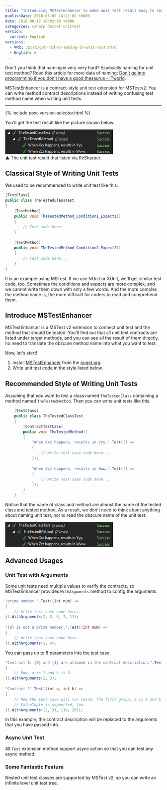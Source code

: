```yaml
---
title: "Introducing MSTestEnhancer to make unit test result easy to read"
publishDate: 2018-03-05 14:21:05 +0800
date: 2018-08-12 16:03:10 +0800
categories: csharp dotnet unittest
version:
  current: English
versions:
  - 中文: /post/get-rid-or-naming-in-unit-test.html
  - English: #
---
```


Don't you think that naming is very very hard? Especially naming for unit test method? Read this article for more data of naming: [Don’t go into programming if you don’t have a good thesaurus - ITworld](https://www.itworld.com/article/2833265/cloud-computing/don-t-go-into-programming-if-you-don-t-have-a-good-thesaurus.html).

MSTestEnhancer is a contract-style unit test extension for MSTestv2. You can write method contract descriptions instead of writing confusing test method name when writing unit tests.

---

{% include post-version-selector.html %}

<div id="toc"></div>

You'll get the test result like the picture shown below:

![Test results](/static/posts/2018-02-13-13-09-26.png)  
▲ The unit test result that listed via ReSharper.

## Classical Style of Writing Unit Tests

We used to be recommended to write unit test like this:

```csharp
[TestClass]
public class TheTestedClassTest
{
    [TestMethod]
    public void TheTestedMethod_Condition1_Expect1()
    {
        // Test code here...
    }

    [TestMethod]
    public void TheTestedMethod_Condition2_Expect2()
    {
        // Test code here...
    }
}
```

It is an example using MSTest. If we use NUnit or XUnit, we'll get similar test code, too. Sometimes the conditions and expects are more complex, and we cannot write them down with only a few words. And the more complex the method name is, the more difficult for coders to read and comprehend them.

## Introduce MSTestEnhancer

MSTestEnhancer is a MSTest v2 extension to connect unit test and the method that should be tested. You'll find out that all unit test contracts are listed under target methods, and you can see all the result of them directly, no need to translate the obscure method name into what you want to test.

Now, let's start!

1. Install [MSTestEnhancer](https://www.nuget.org/packages/MSTestEnhancer/) from the [nuget.org](https://www.nuget.org/).
1. Write unit test code in the style listed below.

## Recommended Style of Writing Unit Tests

Assuming that you want to test a class named `TheTestedClass` containing a method named `TheTestedMethod`. Then you can write unit tests like this:

```csharp
    [TestClass]
    public class TheTestedClassTest
    {
        [ContractTestCase]
        public void TheTestedMethod()
        {
            "When Xxx happens, results in Yyy.".Test(() =>
            {
                // Write test case code here...
            });
            
            "When Zzz happens, results in Www.".Test(() =>
            {
                // Write test case code here...
            });
        }
    }
```

Notice that the name of class and method are almost the name of the tested class and tested method. As a result, we don't need to think about anything about naming unit test, nor to read the obscure name of the unit test.

![Test results](/static/posts/2018-02-13-13-09-26.png)

## Advanced Usages

### Unit Test with Arguments

Some unit tests need multiple values to verify the contracts, so MSTestEnhancer provides `WithArguments` method to config the arguments.

```csharp
"prime number.".Test((int num) =>
{
    // Write test case code here...
}).WithArguments(2, 3, 5, 7, 11);

"{0} is not a prime number.".Test((int num) =>
{
    // Write test case code here...
}).WithArguments(1, 4);
```

You can pass up to 8 parameters into the test case.

```csharp
"Contract 1: {0} and {1} are allowed in the contract description.".Test((int a, int b) =>
{
    // Now, a is 2 and b is 3.
}).WithArguments(2, 3);

"Contract 2".Test((int a, int b) =>
{
    // Now the test case will run twice. The first group, a is 2 and b is 3; and the second group, a is 10 and b is 20.
    // ValueTuple is supported, too.
}).WithArguments((2, 3), (10, 20));
```

In this example, the contract description will be replaced to the arguments that you have passed into.

### Async Unit Test

All `Test` extension method support async action so that you can test any async method.

### Some Fantastic Feature

Nested unit test classes are supported by MSTest v2, so you can write an infinite level unit test tree.
